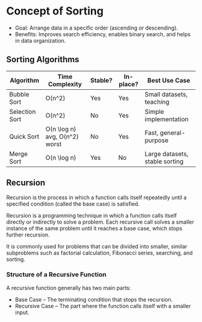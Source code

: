 # Concept of Sorting
- Goal: Arrange data in a specific order (ascending or descending).
- Benefits: Improves search efficiency, enables binary search, and helps in data organization.

## Sorting Algorithms

| Algorithm         | Time Complexity                   |   Stable? | In-place? |   Best Use Case               |
| ------------------| ----------------------------------|-----------|-----------|-------------------            |
| Bubble Sort       |   O(n^2)                          |   Yes     | Yes       |   Small datasets, teaching    |
| Selection Sort    |   O(n^2)                          |   No      | Yes       |   Simple implementation       |
| Quick Sort        |   O(n \log n) avg, O(n^2) worst   |   No      | Yes       |   Fast, general-purpose       |
| Merge Sort        |   O(n \log n)                     |   Yes     | No        |   Large datasets, stable sorting  | 


## Recursion
Recursion is the process in which a function calls itself repeatedly until a specified condition (called the base case) is satisfied.

Recursion is a programming technique in which a function calls itself directly or indirectly to solve a problem.
Each recursive call solves a smaller instance of the same problem until it reaches a base case, which stops further recursion.

It is commonly used for problems that can be divided into smaller, similar subproblems such as factorial calculation, Fibonacci series, searching, and sorting.

### Structure of a Recursive Function
A recursive function generally has two main parts:
- Base Case – The terminating condition that stops the recursion.
- Recursive Case – The part where the function calls itself with a smaller input.